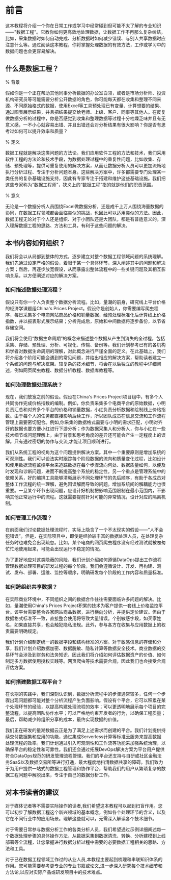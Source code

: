 # 前言

这本教程将介绍一个你在日常工作或学习中经常碰到但可能不太了解的专业知识——"数据工程"。它教你如何更高效地处理数据，让数据工作不再那么复杂纠结，比如，采集数据时如何自动完成、分析数据时如何减少错误、与别人共享数据时应注意什么等。通过阅读这本教程，你将掌握处理数据的有效方法，工作或学习中的数据问题也会更容易解决。

## 什么是数据工程？

% 背景

假如你是一个正在帮助其他同事分析数据的办公室白领，或者是市场分析师、投资机构研究员等可能需要分析公开数据的角色，你可能每天都在收集和整理不同来源、不同原始格式的数据，使用Excel等工具预处理已有变量、计算想要的结果、通过图表展示结果，并且把结果提交给老师、上级、客户、同事等其他人。在反复做数据分析的过程中，你是否感觉到收集和整理数据等过程十分枯燥乏味并且有无意义感，一不小心就容易出错、并且出错还会对分析结果有很大影响？你是否有思考过如何可以提升效率和质量？

% 定义

数据工程就是解决这类问题的方法论。我们应用软件工程的方法和技术，我们采用软件工程的方法论和技术手段，为数据处理过程中的重复性问题，比如收集、存储、预处理等，提供可重复使用的解决方案，从而让数据分析人员可以更加流畅地执行分析过程、专注于分析问题本身。这些解决方案中，许多都需要专门处理某一类任务的复杂基础设施支持，因此有专家专注于搭建和维护这些基础设施。我们把这些专家称为“数据工程师”，狭义上的“数据工程”指的就是他们的职责范围。

% 意义

无论是一个数据分析人员围绕Excel做数据分析，还是成千上万人围绕海量数据的协同，在数据工程领域都会面临类似的挑战，也因此可以适用类似的方法。因此，数据工程无论对于个人还是组织、对于小团队还是大团队，都是有普适意义的。深入理解数据工程的思路、方法和工具，有利于这些问题的解决。

## 本书内容如何组织？

我们将会以从局部到整体的方式，逐步建立对整个数据工程领域问题的系统理解。我们先通过设定严格的假设，着眼于某一个具体环节，深入阐述其中的问题和解决方案；然后，再逐步放宽假设，从而暴露出整体流程中的一些关键问题及其相互影响关系，以方便阐述对应的解决方案。

### 如何描述数据处理流程？

假设只有你一个人负责整个数据分析流程。比如，量潮的前身，研究线上平台价格的经济学课题组China's Prices Project。假设你是创始人，你需要编写爬虫程序，每日采集多个电商网站商品价格和销量数据，经预处理标准化后计算线上价格指数，并以报表形式展示结果；分析完成后，原始和中间数据将逐步备份，以节省存储空间。

我们将会使用“数据生命周期”的概念来描述整个数据从产生到消失的全过程，包括采集、存储、预处理、分析、可视化、传输、备份等。我们计划参考已有的各机构和学者对数据生命周期的理解，对此概念进行严谨全面的定义。在此基础上，我们将介绍各个阶段可能会遇到的常见问题，并给出相应的解决方案，帮助读者建立一个系统的问题与解决框架。较复杂的技术细节，将会在以后独立的教程中详细阐述，例如网页爬虫教程、数据分析教程、数据库教程等。

### 如何治理数据处理系统？

现在，我们放宽之前的假设。假设在China's Prices Project项目组中，有多个人共同协作完成价格指数的编制。例如，你负责采集多个电商平台的原始数据，小明负责汇总和对齐多个平台的价格和销量数据，小红负责分析数据和绘制线上价格指数。由于每个人的任务都直接影响后续工作，所以团队成员在信息交流和工作流程管理上需要密切配合。例如,你采集的数据格式需要与小明的需求匹配，小明对齐好的数据也要方便小红进行下游分析；作为数据采集人和分析人，你与小红在一些技术细节或问题理解上，由于背景和思考角度的差异还可能会产生一定程度上的误解。只有通过密切的协作与交流,才能让项目顺利进行。

我们从系统工程的视角为这个问题提供解决方案。其中一个重要原则是增加系统的可观测性。我们可以设法实时跟踪每个阶段数据的流向和质量变化过程，比如设计和使用数据流程监控平台来追踪数据在每个步骤流向何处、数据质量如何，以便及时发现和诊断问题，进而不断提高整个系统的稳定性。另一个重点是管理系统中的依赖关系，好的编排工具能够清晰展示不同处理环节的先后顺序，有助于各成员对整体工作流程的统一理解，避免因误解而导致的问题。增加系统间的解耦能力也很重要。一旦某个环节出现问题，应设计好机制把影响范围限制在最小范围内，不影响其他正常运行中的流程。这就需要提前针对可能的异常情况，设计对应的隔离机制。

### 如何管理工作流程？

在前面我们讨论数据处理流程时，实际上隐含了一个不太现实的假设——“人不会犯错误”。但是，在实际项目中，即使是经验较丰富的数据处理人员，在处理复杂任务时也难免会出现疏忽。比如，某个电商的网页爬虫程序没有经过测试就被匆匆忙忙地使用起来，可能会出现运行不稳定的情况。

为了更好地应对这类隐蔽的风险，我们计划介绍如何遵循DataOps提出工作流程管理数据处理项目的研发过程的每个阶段。我们会遵循设计、开发、再构建、测试、发布、部署、运维、监控等顺序，明确研发每个阶段的工作内容和质量标准。

### 如何跨组织共享数据？

在实际商业环境中，不同组织之间的数据合作往往需要面临许多问题的解决。比如，量潮使用China's Prices Project积累的技术为客户提供一套线上价格监控平台。该平台需要整合各家网站商品数据，进行横向分析，并提供定价建议。但由于数据格式标准不一致，直接整合使用将导致大量错误。个别敏感字段，如买家姓名，如果直接共享，也会触犯隐私法规。此外，参与各方在收集与应用数据上的权责需要明确规定。

我们计划介绍制定统一的数据字段和结构标准的方案。对于敏感信息的存储和分享，我们计划介绍数据加密、数据脱敏、隐私计算等数据安全技术。商业数据的交易环节会涉及到财务和法务知识，因此我们将介绍如何评估数据资产的价值、如何制定多方数据使用授权实践等。网页爬虫等技术需要合规，因此我们也会接受合规评估方案。

### 如何搭建数据工程平台？

在长期的实践中，我们深刻认识到，数据分析流程中的步骤通常较多，任何一个步骤出现问题都可能对整个分析流程产生负面影响。假设有个平台，它可以积累在某个处理环节的经验，以提高构建处理流程的效率；可以更透明地展示每个项目的完整流程，以提高团队协作水平；可以严格地约束开发者的行为，以确保工程质量；最后，帮助减少跨组织分享的成本，最终实现数据的价值。

我们正在研发的量潮数据云正是为了满足上述需求而创建的平台。我们计划提供持续交付数据集和应用的功能，通过集成Serverless计算等标准云服务来提高数据处理流程的效率。我们计划通过引入可观测性和工作流等功能来加强系统治理，以确保平台的稳定性和可靠性。我们还会通过拓展DevOps解决方案为平台用户提供符合DataOps规范的研发管理流程管理。我们的平台还支持与自研或社区金融法务SaaS以及数据交易所等进行打通，最大程度地扫清数据共享的障碍。我们致力于为用户提供一站式的数据工程管理和协作平台，帮助我们的用户从繁琐复杂的数据工程问题中解脱出来，专注于自己的数据分析工作。

## 对本书读者的建议

对于媒体记者等不需要实际操作的读者,我们希望这本教程可以起到扫盲作用。您可以初步了解数据工程这个新兴领域的基本概念，例如各个处理环节的含义，以及它在不同行业中的应用场景。理解这些就可以，无需深入解读各个技术细节。

对于需要日常参与数据分析工作的各类分析人员，我们希望通过示例详细阐述每一个数据处理步骤的具体操作方法，从数据采集到数据清洗、转换、分析建模到上线部署等全流程，让您掌握进行数据分析过程中需要的必要数据工程相关的思路、方法和工具。

对于已在数据工程领域工作过的从业人员,本教程主要起到梳理和串联知识体系的作用。您可能需要参考更专业的专业书籍或论文,进一步深入研究每个技术细节和方法论,以应对实际产品或研发项目中的技术难点。
